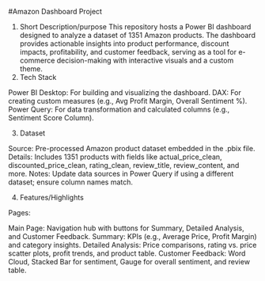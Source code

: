 #Amazon Dashboard Project

1. Short Description/purpose
This repository hosts a Power BI dashboard designed to analyze a dataset of 1351 Amazon products. The dashboard provides actionable insights into product performance, discount impacts, profitability, and customer feedback, serving as a tool for e-commerce decision-making with interactive visuals and a custom theme.
2. Tech Stack

Power BI Desktop: For building and visualizing the dashboard.
DAX: For creating custom measures (e.g., Avg Profit Margin, Overall Sentiment %).
Power Query: For data transformation and calculated columns (e.g., Sentiment Score Column).

3. Dataset

Source: Pre-processed Amazon product dataset embedded in the .pbix file.
Details: Includes 1351 products with fields like actual_price_clean, discounted_price_clean, rating_clean, review_title, review_content, and more.
Notes: Update data sources in Power Query if using a different dataset; ensure column names match.

4. Features/Highlights

Pages:

Main Page: Navigation hub with buttons for Summary, Detailed Analysis, and Customer Feedback.
Summary: KPIs (e.g., Average Price, Profit Margin) and category insights.
Detailed Analysis: Price comparisons, rating vs. price scatter plots, profit trends, and product table.
Customer Feedback: Word Cloud, Stacked Bar for sentiment, Gauge for overall sentiment, and review table.
